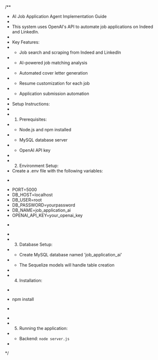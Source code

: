 
/**
 * AI Job Application Agent Implementation Guide
 * 
 * This system uses OpenAI's API to automate job applications on Indeed and LinkedIn.
 * 
 * Key Features:
 * - Job search and scraping from Indeed and LinkedIn
 * - AI-powered job matching analysis
 * - Automated cover letter generation
 * - Resume customization for each job
 * - Application submission automation
 * 
 * Setup Instructions:
 * 
 * 1. Prerequisites:
 *    - Node.js and npm installed
 *    - MySQL database server
 *    - OpenAI API key
 * 
 * 2. Environment Setup:
 *    Create a .env file with the following variables:
 *    ```
 *    PORT=5000
 *    DB_HOST=localhost
 *    DB_USER=root
 *    DB_PASSWORD=yourpassword
 *    DB_NAME=job_application_ai
 *    OPENAI_API_KEY=your_openai_key
 *    ```
 * 
 * 3. Database Setup:
 *    - Create MySQL database named 'job_application_ai'
 *    - The Sequelize models will handle table creation
 * 
 * 4. Installation:
 *    ```
 *    npm install
 *    ```
 * 
 * 5. Running the application:
 *    - Backend: `node server.js`
 * 
 */
